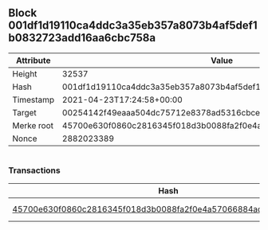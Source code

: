 ## Block 001df1d19110ca4ddc3a35eb357a8073b4af5def1b0832723add16aa6cbc758a

Attribute | Value
--- | ---
Height | 32537
Hash | 001df1d19110ca4ddc3a35eb357a8073b4af5def1b0832723add16aa6cbc758a
Timestamp | 2021-04-23T17:24:58+00:00
Target | 00254142f49eaaa504dc75712e8378ad5316cbcead634704b3734b6271167cc4
Merke root | 45700e630f0860c2816345f018d3b0088fa2f0e4a57066884ada9b9f8f483363
Nonce | 2882023389

```

```

### Transactions

Hash | Amount
--- | ---
[45700e630f0860c2816345f018d3b0088fa2f0e4a57066884ada9b9f8f483363](45700e630f0860c2816345f018d3b0088fa2f0e4a57066884ada9b9f8f483363.md) | 10.00000000 SKEPTI 
